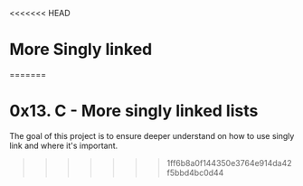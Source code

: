 <<<<<<< HEAD
# More Singly linked
=======
# 0x13. C - More singly linked lists
The goal of this project is to ensure deeper understand on how to use singly link and where it's important.
>>>>>>> 1ff6b8a0f144350e3764e914da42f5bbd4bc0d44
